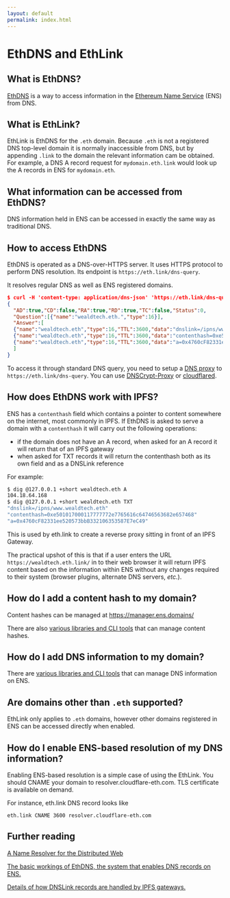 ```yaml
---
layout: default
permalink: index.html
---
```


# EthDNS and EthLink


## What is EthDNS?

[EthDNS](https://eips.ethereum.org/EIPS/eip-1185) is a way to access information in the [Ethereum Name Service](https://ens.domains/) (ENS) from DNS.


## What is EthLink?

EthLink is EthDNS for the `.eth` domain.  Because `.eth` is not a registered DNS top-level domain it is normally inaccessible from DNS, but by appending `.link` to the domain the relevant information cam be obtained.  For example, a DNS A record request for `mydomain.eth.link` would look up the A records in ENS for `mydomain.eth`.


## What information can be accessed from EthDNS?

DNS information held in ENS can be accessed in exactly the same way as traditional DNS.

## How to access EthDNS

EthDNS is operated as a DNS-over-HTTPS server. It uses HTTPS protocol to perform DNS resolution. Its endpoint is `https://eth.link/dns-query`.

It resolves regular DNS as well as ENS registered domains.

```json
$ curl -H 'content-type: application/dns-json' 'https://eth.link/dns-query?type=TXT&name=wealdtech.eth'
{
  "AD":true,"CD":false,"RA":true,"RD":true,"TC":false,"Status":0,
  "Question":[{"name":"wealdtech.eth.","type":16}],
  "Answer":[
  {"name":"wealdtech.eth","type":16,"TTL":3600,"data":"dnslink=/ipns/www.wealdtech.eth"},
  {"name":"wealdtech.eth","type":16,"TTL":3600,"data":"contenthash=0xe501017000117777772e7765616c64746563682e657468"},
  {"name":"wealdtech.eth","type":16,"TTL":3600,"data":"a=0x4760cF82331ee520573bbB332106353587E7eC49"}
  ]
}
```

To access it through standard DNS query, you need to setup a [DNS proxy](https://developers.cloudflare.com/1.1.1.1/dns-over-https/cloudflared-proxy/) to `https://eth.link/dns-query`. You can use [DNSCrypt-Proxy](https://github.com/DNSCrypt/dnscrypt-proxy/wiki/installation#setting-up-dnscrypt-proxy) or [cloudflared](https://developers.cloudflare.com/1.1.1.1/dns-over-https/cloudflared-proxy/).

## How does EthDNS work with IPFS?

ENS has a `contenthash` field which contains a pointer to content somewhere on the internet,  most commonly in IPFS.  If EthDNS is asked to serve a domain with a `contenthash` it will carry out the following operations:

- if the domain does not have an A record, when asked for an A record it will return that of an IPFS gateway
- when asked for TXT records it will return the contenthash both as its own field and as a DNSLink reference

For example:

```bash
$ dig @127.0.0.1 +short wealdtech.eth A  
104.18.64.168
$ dig @127.0.0.1 +short wealdtech.eth TXT
"dnslink=/ipns/www.wealdtech.eth"
"contenthash=0xe501017000117777772e7765616c64746563682e657468"
"a=0x4760cF82331ee520573bbB332106353587E7eC49"
```

This is used by eth.link to create a reverse proxy sitting in front of an IPFS Gateway.

The practical upshot of this is that if a user enters the URL `https://wealdtech.eth.link/` in to their web browser it will return IPFS content based on the  information within ENS without any changes required to their system  (browser plugins, alternate DNS servers, *etc.*).


## How do I add a content hash to my domain?

Content hashes can be managed at https://manager.ens.domains/

There are also [various libraries and CLI tools](https://docs.ens.domains/dapp-developer-guide/ens-libraries) that can manage content hashes.


## How do I add DNS information to my domain?

There are [various libraries and CLI tools](https://docs.ens.domains/dapp-developer-guide/ens-libraries) that can manage DNS information on ENS.


## Are domains other than `.eth` supported?

EthLink only applies to `.eth` domains, however other domains registered in ENS can be accessed directly when enabled.


## How do I enable ENS-based resolution of my DNS information?

Enabling ENS-based resolution is a simple case of using the EthLink. You should CNAME your domain to resolver.cloudflare-eth.com. TLS certificate is available on demand.

For instance, eth.link DNS record looks like

```dns
eth.link CNAME 3600 resolver.cloudflare-eth.com
```


## Further reading

[A Name Resolver for the Distributed Web](https://blog.cloudflare.com/cloudflare-distributed-web-resolver)

[The basic workings of EthDNS, the system that enables DNS records on ENS.](http://www.wealdtech.com/articles/ethdns-an-ethereum-backend-for-the-domain-name-system/)

[Details of how DNSLink records are handled by IPFS gateways.](https://docs.ipfs.io/guides/concepts/dnslink/)
